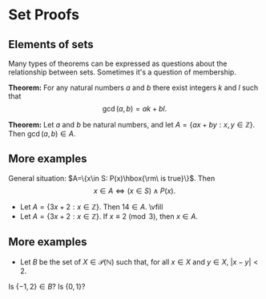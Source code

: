 # Set Proofs

## Elements of sets

Many types of theorems can be expressed as questions about the relationship between
sets.  Sometimes it's a question of membership.

**Theorem:** For any natural numbers $a$ and $b$ there exist integers $k$ and $l$ such that
$$
\gcd(a,b)=ak+bl.
$$

**Theorem:** Let $a$ and $b$ be natural numbers, and let $A=\{ax+by:x,y\in\mathbb{Z}\}$.  Then $\gcd(a,b)\in A$.

## More examples

General situation: $A=\{x\in S: P(x)\hbox{\rm\ is true}\}$.  Then 
$$
x\in A \Leftrightarrow (x\in S)\wedge P(x).
$$


- Let $A=\{3x+2: x\in\mathbb{Z}\}$.  Then $14\in A$.
\vfill
- Let $A=\{3x+2: x\in\mathbb{Z}\}$. If $x\equiv 2\pmod{3}$, then $x\in A$.

## More examples

- Let $B$ be the set of $X\in\mathcal{P}(\mathbb{N})$ such that, for all $x\in X$ and $y\in X$, $|x-y|<2$.


Is $\{-1,2\}\in B$?  Is $\{0,1\}$?





